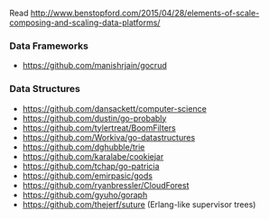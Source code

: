 Read http://www.benstopford.com/2015/04/28/elements-of-scale-composing-and-scaling-data-platforms/

### Data Frameworks

- https://github.com/manishrjain/gocrud

### Data Structures

- https://github.com/dansackett/computer-science
- https://github.com/dustin/go-probably
- https://github.com/tylertreat/BoomFilters
- https://github.com/Workiva/go-datastructures
- https://github.com/dghubble/trie
- https://github.com/karalabe/cookiejar
- https://github.com/tchap/go-patricia
- https://github.com/emirpasic/gods
- https://github.com/ryanbressler/CloudForest
- https://github.com/gyuho/goraph
- https://github.com/thejerf/suture (Erlang-like supervisor trees)
